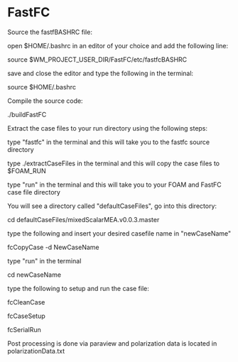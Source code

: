 # FastFC

Source the fastfBASHRC file:

open $HOME/.bashrc in an editor of your choice and add the following line:

source $WM_PROJECT_USER_DIR/FastFC/etc/fastfcBASHRC

save and close the editor and type the following in the terminal:

source $HOME/.bashrc

Compile the source code:

./buildFastFC

Extract the case files to your run directory using the following steps:

type "fastfc" in the terminal and this will take you to the fastfc source directory

type ./extractCaseFiles in the terminal and this will copy the case files to $FOAM_RUN

type "run" in the terminal and this will take you to your FOAM and FastFC case file directory

You will see a directory called "defaultCaseFiles", go into this directory:

cd defaultCaseFiles/mixedScalarMEA.v0.0.3.master

type the following and insert your desired casefile name in "newCaseName" 

fcCopyCase -d NewCaseName

type "run" in the terminal

cd newCaseName

type the following to setup and run the case file:

fcCleanCase

fcCaseSetup

fcSerialRun

Post processing is done via paraview and polarization data is located in polarizationData.txt
